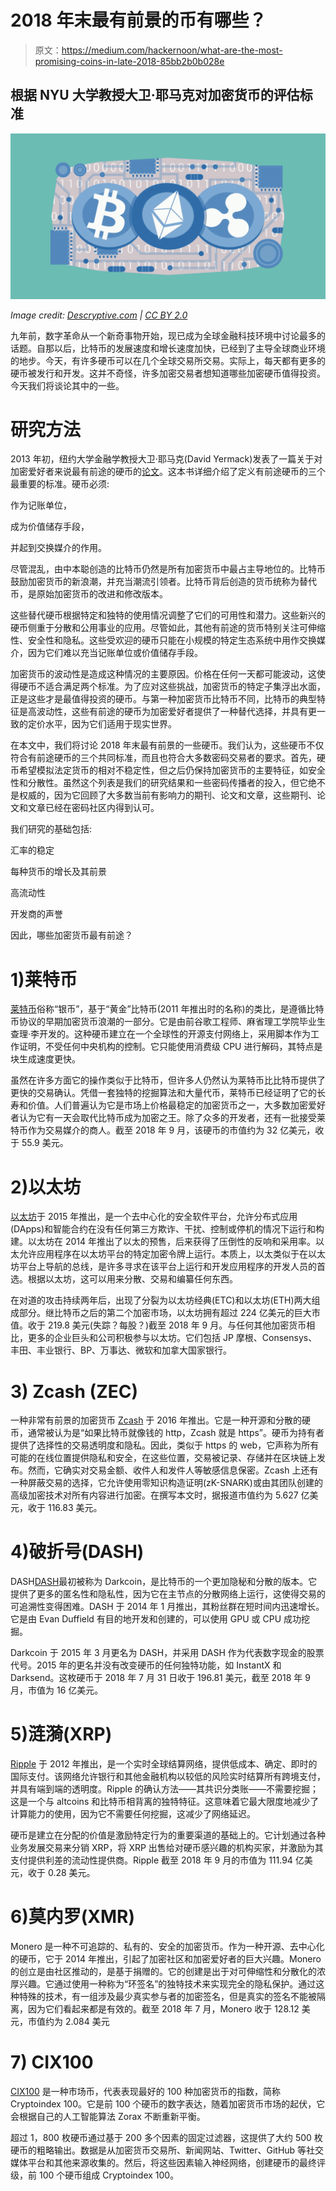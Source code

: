 # 2018 年末最有前景的币有哪些？

> 原文：<https://medium.com/hackernoon/what-are-the-most-promising-coins-in-late-2018-85bb2b0b028e>

## 根据 NYU 大学教授大卫·耶马克对加密货币的评估标准

![](img/ef80bbd776758d34c6f976664498190b.png)

*Image credit:* [*Descryptive.com*](https://www.flickr.com/photos/159526894@N02/39682510910/in/photolist-23sBeYA-o1BdhG-nJfEPT-i7CP74-i7C9cU-i7CpuM-i7Cerm-i7CmMb-i7BXan-i7CA1p-i7C1RF-i7CdRn-27F8z5u-27GwMg3-26BZLj7-24ZWRff-J4KxX4-26hEnht-25qEcV7-J1nhjc-27RFmSZ-24UBQRC-Z8qPE4-KyzJwQ-27BYe1C-27VnWPH-GhvL22-J5QsFg-24ZWRc9-J6AXLT-wnSkeL-J6AXv2-256SU6Y-KzYYjN-J5Qtmp-24t9JeY-26D2FuN-21bT2Rk-KyzJR7-2193qjN-J5QsVK-28cYVfd-26xytKL-27VnWDc-28cYV7h-28cYV91-27VnWWr-27VnWwt-27VnWQe-ZG5YfL) *|* [*CC BY 2.0*](https://creativecommons.org/licenses/by/2.0/)

九年前，数字革命从一个新奇事物开始，现已成为全球金融科技环境中讨论最多的话题。自那以后，比特币的发展速度和增长速度加快，已经到了主导全球商业环境的地步。今天，有许多硬币可以在几个全球交易所交易。实际上，每天都有更多的硬币被发行和开发。这并不奇怪，许多加密交易者想知道哪些加密硬币值得投资。今天我们将谈论其中的一些。

# **研究方法**

2013 年初，纽约大学金融学教授大卫·耶马克(David Yermack)发表了一篇关于对加密爱好者来说最有前途的硬币的[论文](http://www.nber.org/papers/w19747.pdf)。这本书详细介绍了定义有前途硬币的三个最重要的标准。硬币必须:

作为记账单位，

成为价值储存手段，

并起到交换媒介的作用。

尽管混乱，由中本聪创造的比特币仍然是所有加密货币中最占主导地位的。比特币鼓励加密货币的新浪潮，并充当潮流引领者。比特币背后创造的货币统称为替代币，是原始加密货币的改进和修改版本。

这些替代硬币根据特定和独特的使用情况调整了它们的可用性和潜力。这些新兴的硬币侧重于分散和公用事业的应用。尽管如此，其他有前途的货币特别关注可伸缩性、安全性和隐私。这些受欢迎的硬币只能在小规模的特定生态系统中用作交换媒介，因为它们难以充当记账单位或价值储存手段。

加密货币的波动性是造成这种情况的主要原因。价格在任何一天都可能波动，这使得硬币不适合满足两个标准。为了应对这些挑战，加密货币的特定子集浮出水面，正是这些才是最值得投资的硬币。与第一种加密货币比特币不同，比特币的典型特征是高波动性，这些有前途的硬币为加密爱好者提供了一种替代选择，并具有更一致的定价水平，因为它们适用于现实世界。

在本文中，我们将讨论 2018 年末最有前景的一些硬币。我们认为，这些硬币不仅符合有前途硬币的三个共同标准，而且也符合大多数密码交易者的要求。首先，硬币希望模拟法定货币的相对不稳定性，但之后仍保持加密货币的主要特征，如安全性和分散性。虽然这个列表是我们的研究结果和一些密码传播者的投入，但它绝不是权威的，因为它回顾了大多数当前有影响力的期刊、论文和文章，这些期刊、论文和文章已经在密码社区内得到认可。

我们研究的基础包括:

汇率的稳定

每种货币的增长及其前景

高流动性

开发商的声誉

因此，哪些加密货币最有前途？

# **1)莱特币**

[莱特币](https://litecoin.com)俗称“银币”，基于“黄金”比特币(2011 年推出时的名称)的类比，是遵循比特币协议的早期加密货币浪潮的一部分。它是由前谷歌工程师、麻省理工学院毕业生查理·李开发的。这种硬币建立在一个全球性的开源支付网络上，采用脚本作为工作证明，不受任何中央机构的控制。它只能使用消费级 CPU 进行解码，其特点是块生成速度更快。

虽然在许多方面它的操作类似于比特币，但许多人仍然认为莱特币比比特币提供了更快的交易确认。凭借一套独特的挖掘算法和大量代币，莱特币已经证明了它的长寿和价值。人们普遍认为它是市场上价格最稳定的加密货币之一，大多数加密爱好者认为它有一天会取代比特币成为加密之王。除了众多的开发者，还有一批接受莱特币作为交易媒介的商人。截至 2018 年 9 月，该硬币的市值约为 32 亿美元，收于 55.9 美元。

# **2)以太坊**

[以太坊](https://www.ethereum.org)于 2015 年推出，是一个去中心化的安全软件平台，允许分布式应用(DApps)和智能合约在没有任何第三方欺诈、干扰、控制或停机的情况下运行和构建。以太坊在 2014 年推出了以太的预售，后来获得了压倒性的反响和采用率。以太允许应用程序在以太坊平台的特定加密令牌上运行。本质上，以太类似于在以太坊平台上导航的总线，是许多寻求在该平台上运行和开发应用程序的开发人员的首选。根据以太坊，这可以用来分散、交易和编纂任何东西。

在对道的攻击持续两年后，出现了分裂为以太坊经典(ETC)和以太坊(ETH)两大组成部分。继比特币之后的第二个加密市场，以太坊拥有超过 224 亿美元的巨大市值。收于 219.8 美元(失踪？每股？)截至 2018 年 9 月。与任何其他加密货币相比，更多的企业巨头和公司积极参与以太坊。它们包括 JP 摩根、Consensys、丰田、丰业银行、BP、万事达、微软和加拿大国家银行。

# **3) Zcash (ZEC)**

一种非常有前景的加密货币 [Zcash](https://z.cash) 于 2016 年推出。它是一种开源和分散的硬币，通常被认为是“如果比特币就像钱的 http，Zcash 就是 https”。硬币为持有者提供了选择性的交易透明度和隐私。因此，类似于 https 的 web，它声称为所有可能的在线位置提供隐私和安全，在这些位置，交易被记录、存储并在区块链上发布。然而，它确实对交易金额、收件人和发件人等敏感信息保密。Zcash 上还有一种屏蔽交易的选择，它允许使用零知识构造证明(zK-SNARK)或由其团队创建的高级加密技术对所有内容进行加密。在撰写本文时，据报道市值约为 5.627 亿美元，收于 116.83 美元。

# **4)破折号(DASH)**

DASH[DASH](https://www.dash.org)最初被称为 Darkcoin，是比特币的一个更加隐秘和分散的版本。它提供了更多的匿名性和隐私性，因为它在主节点的分散网络上运行，这使得交易的可追溯性变得困难。DASH 于 2014 年 1 月推出，其粉丝群在短时间内迅速增长。它是由 Evan Duffield 有目的地开发和创建的，可以使用 GPU 或 CPU 成功挖掘。

Darkcoin 于 2015 年 3 月更名为 DASH，并采用 DASH 作为代表数字现金的股票代号。2015 年的更名并没有改变硬币的任何独特功能，如 InstantX 和 Darksend。这枚硬币于 2018 年 7 月 31 日收于 196.81 美元，截至 2018 年 9 月，市值为 16 亿美元。

# **5)涟漪(XRP)**

[Ripple](https://ripple.com) 于 2012 年推出，是一个实时全球结算网络，提供低成本、确定、即时的国际支付。该网络允许银行和其他金融机构以较低的风险实时结算所有跨境支付，并具有端到端的透明度。Ripple 的确认方法——其共识分类账——不需要挖掘；这是一个与 altcoins 和比特币相背离的独特特征。这意味着它最大限度地减少了计算能力的使用，因为它不需要任何挖掘，这减少了网络延迟。

硬币是建立在分配的价值是激励特定行为的重要渠道的基础上的。它计划通过各种业务发展交易来分销 XRP，将 XRP 出售给对硬币感兴趣的机构买家，并激励为其支付提供利差的流动性提供商。Ripple 截至 2018 年 9 月的市值为 111.94 亿美元，收于 0.28 美元。

# **6)莫内罗(XMR)**

Monero 是一种不可追踪的、私有的、安全的加密货币。作为一种开源、去中心化的硬币，它于 2014 年推出，引起了加密社区和加密爱好者的巨大兴趣。Monero 的创立是由社区推动的，是基于捐赠的。它的创建是出于对可伸缩性和分散化的浓厚兴趣。它通过使用一种称为“环签名”的独特技术来实现完全的隐私保护。通过这种特殊的技术，有一组涉及最少真实参与者的加密签名，但是真实的签名不能被隔离，因为它们看起来都是有效的。截至 2018 年 7 月，Monero 收于 128.12 美元，市值约为 2.084 美元

# **7) CIX100**

[CIX100](https://cryptoindex.io/) 是一种市场币，代表表现最好的 100 种加密货币的指数，简称 Cryptoindex 100。它是前 100 个硬币的数字表达，随着加密货币市场的起伏，它会根据自己的人工智能算法 Zorax 不断重新平衡。

超过 1，800 枚硬币通过基于 200 多个因素的固定过滤器，这提供了大约 500 枚硬币的粗略输出。数据是从加密货币交易所、新闻网站、Twitter、GitHub 等社交媒体平台和其他来源收集的。然后，将这些因素输入神经网络，创建硬币的最终评级，前 100 个硬币组成 Cryptoindex 100。